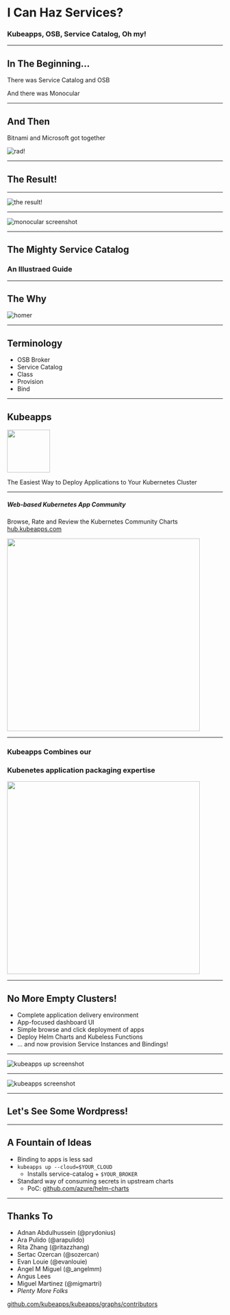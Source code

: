 # I Can Haz Services?

### Kubeapps, OSB, Service Catalog, Oh my!

<!-- .slide: data-transition="zoom" -->

---

## In The Beginning...

There was Service Catalog and OSB

And there was Monocular

---

## And Then

Bitnami and Microsoft got together

![rad!](images/2018-02-21-helm-summit/rad.png)

---

## The Result!

---

![the result!](images/2018-02-21-helm-summit/the-result.png)

---

![monocular screenshot](images/2018-02-21-helm-summit/monocular.png)

---

## The Mighty Service Catalog
### An Illustraed Guide

---

## The Why

![homer](images/2018-02-21-helm-summit/homer.jpg)

---

## Terminology

- OSB Broker
- Service Catalog
- Class
- Provision
- Bind

---

## Kubeapps

<img src="images/2018-02-21-helm-summit/kubeapps-logo.jpg" width="100" />

The Easiest Way to Deploy Applications to Your Kubernetes Cluster

---

##### Web-based Kubernetes App Community

Browse, Rate and Review the Kubernetes Community Charts
[hub.kubeapps.com](https://hub.kubeapps.com)

<img src="images/2018-02-21-helm-summit/kubeapps-hub.jpg" height="450" />

---

### Kubeapps Combines our
### Kubenetes application packaging expertise

<img src="images/2018-02-21-helm-summit/kubeapps-hub-and-spoke.jpg" height="450" />

--- 

## No More Empty Clusters!

- Complete application delivery environment
- App-focused dashboard UI
- Simple browse and click deployment of apps
- Deploy Helm Charts and Kubeless Functions
- ... and now provision Service Instances and Bindings!

---

![kubeapps up screenshot](images/2018-02-21-helm-summit/kubeapps-up-screenshot.jpg)

---

![kubeapps screenshot](images/2018-02-21-helm-summit/kubeapps-screenshot.jpg)

---

## Let's See Some **Wordpress!**

---

## A Fountain of Ideas

- Binding to apps is less sad
- `kubeapps up --cloud=$YOUR_CLOUD`
    - Installs service-catalog + `$YOUR_BROKER`
- Standard way of consuming secrets in upstream charts
    - PoC: [github.com/azure/helm-charts](https://github.com/azure/helm-charts)

---

## Thanks To

- Adnan Abdulhussein (@prydonius)
- Ara Pulido (@arapulido)
- Rita Zhang (@ritazzhang)
- Sertac Ozercan (@sozercan)
- Evan Louie (@evanlouie)
- Angel M Miguel (@_angelmm)
- Angus Lees
- Miguel Martinez (@migmartri)
- *Plenty More Folks*

[github.com/kubeapps/kubeapps/graphs/contributors](https://github.com/kubeapps/kubeapps/graphs/contributors)

